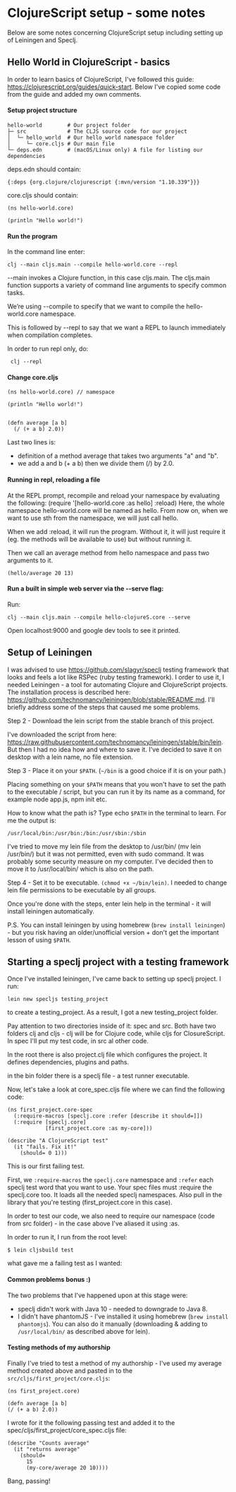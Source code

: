 # ClojureScript setup - some notes

Below are some notes concerning ClojureScript setup including setting up of Leiningen and Speclj.

## Hello World in ClojureScript - basics

In order to learn basics of ClojureScript, I've followed this guide: https://clojurescript.org/guides/quick-start.
Below I've copied some code from the guide and added my own comments.

#### Setup project structure

```plain
hello-world        # Our project folder
├─ src             # The CLJS source code for our project
│  └─ hello_world  # Our hello_world namespace folder
│     └─ core.cljs # Our main file
└─ deps.edn        # (macOS/Linux only) A file for listing our dependencies
```

deps.edn should contain:

```dependencies
{:deps {org.clojure/clojurescript {:mvn/version "1.10.339"}}}
```

core.cljs should contain:

```ClojureScript
(ns hello-world.core)

(println "Hello world!")
```
#### Run the program

In the command line enter:

```plain
clj --main cljs.main --compile hello-world.core --repl
```
--main invokes a Clojure function, in this case cljs.main. The cljs.main function supports a variety of command line arguments to specify common tasks.

We’re using --compile to specify that we want to compile the hello-world.core namespace.

This is followed by --repl to say that we want a REPL to launch immediately when compilation completes.


In order to run repl only, do:
```plain
 clj --repl
```

#### Change core.cljs

```ClojureScript
(ns hello-world.core) // namespace

(println "Hello world!")


(defn average [a b]
  (/ (+ a b) 2.0))
```

Last two lines is:
- definition of a method average that takes two arguments "a" and "b".
- we add a and b (+ a b) then we divide them (/) by 2.0.

#### Running in repl, reloading a file

At the REPL prompt, recompile and reload your namespace by evaluating the following:
(require '[hello-world.core :as hello] :reload)
Here, the whole namespace hello-world.core will be named as hello. From now on, when we want to use sth from the namespace, we will just call hello.

When we add :reload, it will run the program. Without it, it will just require it (eg. the methods will be available to use) but without running it.

Then we call an average method from hello namespace and pass two arguments to it.

```plain
(hello/average 20 13)
```

#### Run a built in simple web server via the --serve flag:

Run:
```plain
clj --main cljs.main --compile hello-clojureS.core --serve
```
Open localhost:9000 and google dev tools to see it printed.

## Setup of Leiningen

I was advised to use https://github.com/slagyr/speclj testing framework that looks and feels a lot like RSPec (ruby testing framework). I order to use it, I needed Leiningen - a tool for automating Clojure and ClojureScript projects. The installation process is described here: https://github.com/technomancy/leiningen/blob/stable/README.md. I'll briefly address some of the steps that caused me some problems.

Step 2 - Download the lein script from the stable branch of this project.

I've downloaded the script from here: https://raw.githubusercontent.com/technomancy/leiningen/stable/bin/lein. But then I had no idea how and where to save it. I've decided to save it on desktop with a lein name, no file extension.

Step 3 - Place it on your ```$PATH```. (```~/bin``` is a good choice if it is on your path.)

Placing something on your ```$PATH``` means that you won't have to set the path to the executable / script, but you can run it by its name as a command, for example node app.js, npm init etc.

How to know what the path is? Type echo ```$PATH``` in the terminal to learn. For me the output is:

```plain
/usr/local/bin:/usr/bin:/bin:/usr/sbin:/sbin
```

I've tried to move my lein file from the desktop to /usr/bin/ (mv lein /usr/bin/) but it was not permitted, even with sudo command. It was probably some security measure on my computer. I've decided then to move it to /usr/local/bin/ which is also on the path.

Step 4 - Set it to be executable. ```(chmod +x ~/bin/lein)```.
I needed to change lein file permissions to be executable by all groups.

Once you're done with the steps, enter lein help in the terminal - it will install leiningen automatically.

P.S. You can install leiningen by using homebrew (```brew install leiningen```) - but you risk having an older/unofficial version + don't get the important lesson of using ```$PATH```.

## Starting a speclj project with a testing framework

Once I've installed leiningen, I've came back to setting up speclj project. I run:

```plain
lein new specljs testing_project
```

to create a testing_project. As a result, I got a new testing_project folder.

Pay attention to two directories inside of it: spec and src. Both have two folders clj and cljs - clj will be for Clojure code, while cljs for ClosureScript. In spec I'll put my test code, in src al other code.

In the root there is also project.clj file which configures the project. It defines dependencies, plugins and paths.

in the bin folder there is a speclj file - a test runner executable.

Now, let's take a look at core_spec.cljs file where we can find the following code:

```ClojureScript
(ns first_project.core-spec
  (:require-macros [speclj.core :refer [describe it should=]])
  (:require [speclj.core]
            [first_project.core :as my-core]))

(describe "A ClojureScript test"
  (it "fails. Fix it!"
    (should= 0 1)))
```
This is our first failing test.

First, we `:require-macros` the `speclj.core` namespace and `:refer` each speclj test word that you want to use.
Your spec files must :require the speclj.core too. It loads all the needed speclj namespaces. Also pull in the library that you're testing (first_project.core in this case).

In order to test our code, we also need to require our namespace (code from src folder) - in the case above I've aliased it using :as.

In order to run it, I run from the root level:

```plain
$ lein cljsbuild test
```
what gave me a failing test as I wanted:

#### Common problems bonus :)
The two problems that I've happened upon at this stage were:
- speclj didn't work with Java 10 - needed to downgrade to Java 8.
- I didn't have phantomJS - I've installed it using homebrew (`brew install phantomjs`). You can also do it manually (downloading & adding to `/usr/local/bin/` as described above for lein).

#### Testing methods of my authorship
Finally I've tried to test a method of my authorship - I've used my average method created above and pasted in to the `src/cljs/first_project/core.cljs`:

```ClojureScript
(ns first_project.core)

(defn average [a b]
(/ (+ a b) 2.0))
```

I wrote for it the following passing test and added it to the spec/cljs/first_project/core_spec.cljs file:

```ClojureScript
(describe "Counts average"
  (it "returns average"
    (should=
      15
      (my-core/average 20 10))))
```
Bang, passing!
